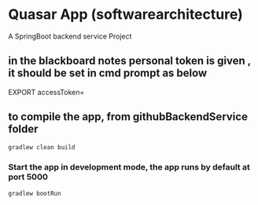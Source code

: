 # Quasar App (softwarearchitecture)

A SpringBoot backend service Project

## in the blackboard notes personal token is given , it should be set in cmd prompt as below
EXPORT accessToken=<personalToken>

## to compile the app, from githubBackendService folder
```bash
gradlew clean build
```

### Start the app in development mode, the app runs by default at port 5000
```bash
gradlew bootRun
```


